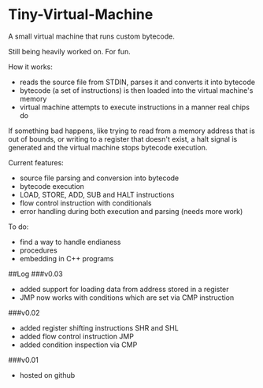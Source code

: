 Tiny-Virtual-Machine
====================

A small virtual machine that runs custom bytecode.

Still being heavily worked on. For fun.

How it works:
- reads the source file from STDIN, parses it and converts it into bytecode
- bytecode (a set of instructions) is then loaded into the virtual machine's memory
- virtual machine attempts to execute instructions in a manner real chips do

If something bad happens, like trying to read from a memory address that is out of bounds, or writing to a register that doesn't exist, a halt signal is generated and the virtual machine stops bytecode execution.

Current features:
- source file parsing and conversion into bytecode
- bytecode execution
- LOAD, STORE, ADD, SUB and HALT instructions
- flow control instruction with conditionals
- error handling during both execution and parsing (needs more work)

To do:
- find a way to handle endianess
- procedures
- embedding in C++ programs

##Log
###v0.03
- added support for loading data from address stored in a register
- JMP now works with conditions which are set via CMP instruction

###v0.02
- added register shifting instructions SHR and SHL
- added flow control instruction JMP
- added condition inspection via CMP

###v0.01
- hosted on github


